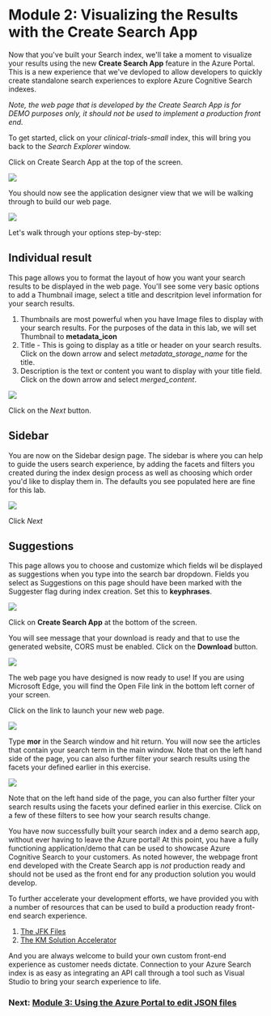 # Module 2: Visualizing the Results with the Create Search App
Now that you've built your Search index, we'll take a moment to visualize your results using the new **Create Search App** feature in the Azure Portal.  This is a new experience that we've devloped to allow developers to quickly create standalone search experiences to explore Azure Cognitive Search indexes.

*Note, the web page that is developed by the Create Search App is for DEMO purposes only, it should not be used to implement a production front end.*

To get started, click on your *clinical-trials-small* index, this will bring you back to the *Search Explorer* window.

Click on Create Search App at the top of the screen.

![](images/createappbutton.png)

You should now see the application designer view that we will be walking through to build our web page.

![](images/design1.png)

Let's walk through your options step-by-step:

## Individual result
This page allows you to format the layout of how you want your search results to be displayed in the web page.  You'll see some very basic options to add a Thumbnail image, select a title and descritpion level information for your search results.

1. Thumbnails are most powerful when you have Image files to display with your search results.  For the purposes of the data in this lab, we will set Thumbnail to **metadata_icon**
2. Title - This is going to display as a title or header on your search results.  Click on the down arrow and select *metadata_storage_name* for the title.
3. Description is the text or content you want to display with your title field.  Click on the down arrow and select *merged_content*.

![](images/individualresult.png)

Click on the *Next* button.

## Sidebar
You are now on the Sidebar design page.  The sidebar is where you can help to guide the users search experience, by adding the facets and filters you created during the index design process as well as choosing which order you'd like to display them in.  The defaults you see populated here are fine for this lab.

![](images/sidebar.png)

Click *Next*

## Suggestions

This page allows you to choose and customize which fields wil be displayed as suggestions when you type into the search bar dropdown.  Fields you select as Suggestions on this page should have been marked with the Suggester flag during index creation.  Set this to **keyphrases**.

![](images/suggestions.png)

Click on **Create Search App** at the bottom of the screen. 

You will see message that your download is ready and that to use the generated website, CORS must be enabled.  Click on the **Download** button.

![](images/download.png)

The web page you have designed is now ready to use!  If you are using Microsoft Edge, you will find the Open File link in the bottom left corner of your screen.

Click on the link to launch your new web page.

![](webpage.png)

Type **mor** in the Search window and hit return.  You will now see the articles that contain your search term in the main window.  Note that on the left hand side of the page, you can also further filter your search results using the facets your defined earlier in this exercise.

![](images/searchresults.png)

Note that on the left hand side of the page, you can also further filter your search results using the facets your defined earlier in this exercise.  Click on a few of these filters to see how your search results change.

You have now successfully built your search index and a demo search app, without ever having to leave the Azure portal!  At this point, you have a fully functioning application/demo that can be used to showcase Azure Cognitive Search to your customers.  As noted however, the webpage front end developed with the Create Search app is *not* production ready and should not be used as the front end for any production solution you would develop.  

To further accelerate your development efforts, we have provided you with a number of resources that can be used to build a production ready front-end search experience.

1. [The JFK Files](https://github.com/microsoft/AzureSearch_JFK_Files)
2. [The KM Solution Accelerator](https://github.com/Azure-Samples/azure-search-knowledge-mining)

And you are always welcome to build your own custom front-end experience as customer needs dictate.  Connection to your Azure Search index is as easy as integrating an API call through a tool such as Visual Studio to bring your search experience to life.



### Next: [Module 3: Using the Azure Portal to edit JSON files](Module&#32;3.md)

